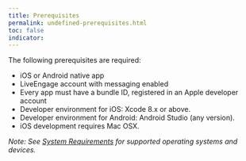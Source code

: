 ```yaml
---
title: Prerequisites
permalink: undefined-prerequisites.html
toc: false
indicator:
---
```


The following prerequisites are required:

- iOS or Android native app
- LiveEngage account with messaging enabled
- Every app must have a bundle ID, registered in an Apple developer account
- Developer environment for iOS: Xcode 8.x or above.
- Developer environment for Android: Android Studio (any version).
- iOS development requires Mac OSX.

*Note: See [System Requirements](https://s3-eu-west-1.amazonaws.com/ce-sr/CA/Admin/Sys+req/System+requirements.pdf) for supported operating systems and devices.*
